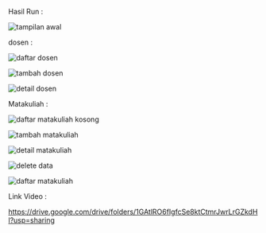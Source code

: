 Hasil Run :

![tampilan awal](https://github.com/user-attachments/assets/b25b81f5-e98e-4dfb-a020-4376c85366b9)

dosen : 


![daftar dosen](https://github.com/user-attachments/assets/16a40c20-d18b-46da-a03e-36e3719e2fe4)

![tambah dosen](https://github.com/user-attachments/assets/80cb50b5-f0a1-4b5e-b91d-e7acf287a6a3)

![detail dosen](https://github.com/user-attachments/assets/9c373f1f-0e91-464e-a90a-d1d4e546080e)


Matakuliah : 

![daftar matakuliah kosong](https://github.com/user-attachments/assets/08cebca6-94e8-4910-b8e1-f9f1825578c7)

![tambah matakuliah](https://github.com/user-attachments/assets/77859d28-b5b2-4074-b766-3f385c989e0f)

![detail matakuliah](https://github.com/user-attachments/assets/c9f22131-0132-4941-9d39-157b0aa16300)

![delete data](https://github.com/user-attachments/assets/75b7a1e2-1270-47a9-b066-9f375527ebd8)

![daftar matakuliah](https://github.com/user-attachments/assets/d9513300-5dd9-4d58-93d3-7ec8270ae34c)


Link Video :

https://drive.google.com/drive/folders/1GAtlRO6fIgfcSe8ktCtmrJwrLrGZkdHl?usp=sharing
